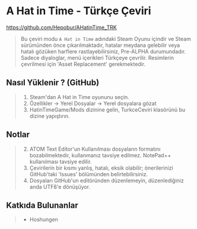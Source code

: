 # A Hat in Time - Türkçe Çeviri

<https://github.com/Hepobur/AHatinTime_TRK>

> Bu çeviri modu ```A Hat in Time``` adındaki Steam Oyunu içindir ve Steam sürümünden önce çıkarılmaktadır, hatalar meydana gelebilir veya hatalı gözüken harflere rastlayebilirsiniz, Pre-ALPHA durumundadır. Sadece diyaloglar, menü içerikleri Türkçeye çevrilir. Resimlerin çevrilmesi için 'Asset Replacement' gerekmektedir.

## Nasıl Yüklenir ? (GitHub)
> 1. Steam'dan A Hat in Time oyununu seçin.
> 2. Özellikler -> Yerel Dosyalar -> Yerel dosyalara gözat
> 3. HatinTimeGame/Mods dizinine gelin, TurkceCeviri klasörünü bu dizine yapıştırın.

## Notlar
> 2. ATOM Text Editor'un Kullanılması dosyaların formatını bozabilmektedir, kullanmanız tavsiye edilmez. NotePad++ kullanılması tavsiye edilir.
> 3. Çevirilerin bir kısmı yanlış, hatalı, eksik olabilir; önerilerinizi GitHub'taki 'Issues' bölümünden belirtebilirsiniz.
> 4. Dosyaları GitHub'un editöründen düzenlemeyin, düzenlediğiniz anda UTF8'e dönüşüyor.

## Katkıda Bulunanlar
> * Hoshungen
